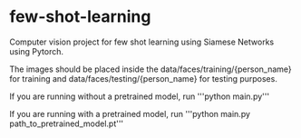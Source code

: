 # few-shot-learning
Computer vision project for few shot learning using Siamese Networks using Pytorch.

The images should be placed inside the data/faces/training/{person_name} for training and data/faces/testing/{person_name} for testing purposes.

If you are running without a pretrained model, run
'''python main.py'''

If you are running with a pretrained model, run
'''python main.py path_to_pretrained_model.pt'''
